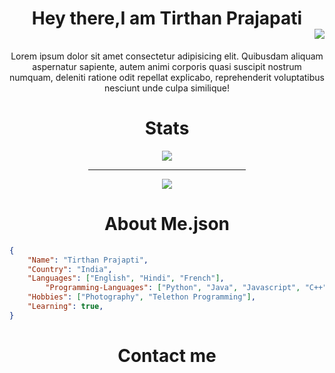 <div align="center">
  <h1 >Hey there,I am Tirthan Prajapati
	  <div align="right"><img src="https://komarev.com/ghpvc/?username=zero2ditf&label=Profile+Views"></div></h1>
	<p>Lorem ipsum dolor sit amet consectetur adipisicing elit. Quibusdam aliquam aspernatur sapiente, autem animi corporis quasi suscipit nostrum numquam, deleniti ratione odit repellat explicabo, reprehenderit voluptatibus nesciunt unde culpa similique!</p>
	<h1>Stats</h1>
  <img src="https://github-profile-trophy.vercel.app/?username=zero2ditf&theme=onedark">
	<hr width="50%">
  <img src="https://github-readme-stats.vercel.app/api?username=zero2ditf&&show_icons=true&title_color=000000&icon_color=8B008B&text_color=black&bg_color=white">
  <h1>About Me.json</h1>
</div>

```json
{ 
	"Name": "Tirthan Prajapti",
	"Country": "India",
	"Languages": ["English", "Hindi", "French"],
        "Programming-Languages": ["Python", "Java", "Javascript", "C++", "C", "CSS", "Html"],
	"Hobbies": ["Photography", "Telethon Programming"],
	"Learning": true,
}
```
<div align="center">
	<h1> Contact me </h1>
	
</div>
